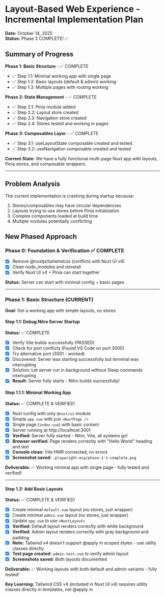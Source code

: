 # Layout-Based Web Experience - Incremental Implementation Plan

**Date:** October 14, 2025  
**Status:** Phase 3 COMPLETE! ✅

## Summary of Progress

**Phase 1: Basic Structure** - ✅ COMPLETE

- ✅ Step 1.1: Minimal working app with single page
- ✅ Step 1.2: Basic layouts (default & admin) working
- ✅ Step 1.3: Multiple pages with routing working

**Phase 2: State Management** - ✅ COMPLETE

- ✅ Step 2.1: Pinia module added
- ✅ Step 2.2: Layout store created
- ✅ Step 2.3: Navigation store created
- ✅ Step 2.4: Stores tested and working in pages

**Phase 3: Composables Layer** - ✅ COMPLETE

- ✅ Step 3.1: useLayoutState composable created and tested
- ✅ Step 3.2: useNavigation composable created and tested

**Current State:** We have a fully functional multi-page Nuxt app with layouts, Pinia stores, and composable wrappers.

---

## Problem Analysis

The current implementation is crashing during startup because:

1. Stores/composables may have circular dependencies
2. Layouts trying to use stores before Pinia initialization
3. Complex components loaded at build time
4. Multiple modules potentially conflicting

## New Phased Approach

### Phase 0: Foundation & Verification ✅ COMPLETE

- [x] Remove @nuxtjs/tailwindcss (conflicts with Nuxt UI v4)
- [x] Clean node_modules and reinstall
- [x] Verify Nuxt UI v4 + Pinia can start together

**Status:** Server can start with minimal config + basic pages

---

### Phase 1: Basic Structure (CURRENT)

**Goal:** Get a working app with simple layouts, no stores

#### Step 1.1: Debug Nitro Server Startup

**Status:** ✅ COMPLETE

- [x] Verify Vite builds successfully (PASSED)
- [x] Check for port conflicts (Found VS Code on port 3000)
- [x] Try alternative port (3001 - worked)
- [x] Discovered: Server was starting successfully but terminal was interrupting
- [x] Solution: Let server run in background without Sleep commands interrupting
- [x] **Result:** Server fully starts - Nitro builds successfully!

#### Step 1.1.1: Minimal Working App

**Status:** ✅ COMPLETE & VERIFIED!

- [x] Nuxt config with only `@nuxt/ui` module
- [x] Simple `app.vue` with just `<NuxtPage />`
- [x] Single page (`index.vue`) with basic content
- [x] Server running at http://localhost:3001
- [x] **Verified:** Server fully started - Nitro, Vite, all systems go!
- [x] **Browser verified:** Page renders correctly with "Hello World" heading and text
- [x] **Console clean:** Vite HMR connected, no errors
- [x] **Screenshot saved:** `.playwright-mcp/phase-1-1-complete.png`

**Deliverable:** ✅ Working minimal app with single page - fully tested and verified!

---

#### Step 1.2: Add Basic Layouts

**Status:** ✅ COMPLETE & VERIFIED!

- [x] Create minimal `default.vue` layout (no stores, just wrapper)
- [x] Create minimal `admin.vue` layout (no stores, just wrapper)
- [x] Update `app.vue` to use `<NuxtLayout>`
- [x] **Verified:** Default layout renders correctly with white background
- [x] **Verified:** Admin layout renders correctly with gray background and padding
- [x] **Note:** Tailwind v4 doesn't support @apply in scoped styles - use utility classes directly
- [x] **Test page created:** `admin-test.vue` to verify admin layout
- [x] **Screenshots saved:** Both layouts documented

**Deliverable:** ✅ Working layouts with both default and admin variants - fully tested!

**Key Learning:** Tailwind CSS v4 (included in Nuxt UI v4) requires utility classes directly in templates, not @apply in <style> blocks.

---

#### Step 1.3: Add Multiple Pages

**Status:** ✅ COMPLETE & VERIFIED!

- [x] Add `info.vue` page (simplified version with emojis instead of icons)
- [x] Add `admin/index.vue` page (dashboard with stats and activity)
- [x] Add `admin/users.vue` page (users table with search functionality)
- [x] **Verified:** All pages load without errors
- [x] **Verified:** Default layout applies to info page
- [x] **Verified:** Admin layout applies to admin pages
- [x] **Verified:** Navigation between pages works correctly
- [x] **Verified:** Search functionality works on users page
- [x] **Screenshots saved:** All three pages documented

**Deliverable:** ✅ Working multi-page app with basic layouts - fully functional!

**Key Decisions:**

- Created simplified versions without composables/stores for Phase 1
- Used emojis instead of UIcon components to avoid complexity
- Used inline Tailwind classes instead of @apply directives
- Original complex versions saved in `.disabled` folders for future migration

---

### Phase 2: Add State Management

**Status:** ✅ COMPLETE & VERIFIED!

**Goal:** Integrate Pinia stores safely

#### Step 2.1: Add Pinia Module

- [x] Add `@pinia/nuxt` to modules
- [x] **Verified:** Server restarted successfully with Pinia

#### Step 2.2: Create Simple Layout Store

- [x] Create basic `stores/layout.ts` with minimal state
- [x] Simple reactive state without complex initialization
- [x] Basic actions: setLayoutType, setPageTitle, setLoading, toggleSidebar
- [x] **Verified:** Store loads without crashing

#### Step 2.3: Create Simple Navigation Store

- [x] Create basic `stores/navigation.ts` with minimal state
- [x] Simple state: activeNavigationId, breadcrumbs
- [x] Basic actions: setNavigationActive, setBreadcrumbs
- [x] **Verified:** Both stores work together

#### Step 2.4: Use Stores in Pages (NOT Layouts)

- [x] Test accessing stores from `index.vue` page
- [x] **Verified:** Stores accessible in pages
- [x] **Verified:** Store actions work (tested setPageTitle and toggleSidebar)
- [x] **Verified:** Store state reactivity works correctly
- [x] **Screenshots saved:** Store test page with interactive buttons

**Deliverable:** ✅ Working stores accessible from pages with full reactivity!

**Key Achievements:**

- Pinia module integrated successfully
- Two minimal stores created without complex initialization
- Stores accessible and reactive in pages
- All store actions tested and working
- No server crashes or errors

---

### Phase 3: Add Composables Layer

**Status:** ✅ COMPLETE & VERIFIED!

**Goal:** Create safe composable wrappers

#### Step 3.1: Create Basic useLayoutState

- [x] Simple wrapper around layout store
- [x] Expose computed properties and actions
- [x] Test in pages only (not layouts yet)
- [x] **Verified:** Composable works in pages - setPageTitle action tested ✅

#### Step 3.2: Create Basic useNavigation

- [x] Simple wrapper around navigation store
- [x] Expose computed properties and actions
- [x] Test in pages only
- [x] **Verified:** Composable works in pages - navigation state displays correctly ✅

**Deliverable:** ✅ Working composables in pages - fully tested!

**Key Achievements:**

- Created `composables/useLayoutState.ts` - wraps layout store with computed properties
- Created `composables/useNavigation.ts` - wraps navigation store with computed properties
- Updated `index.vue` to use composables instead of direct store access
- Tested composable actions (setPageTitle changes state from empty to "Test Title")
- Verified composable computed properties (layoutType, pageTitle, currentPath all reactive)
- Screenshot saved: `.playwright-mcp/phase3-composables-working.png`

**Implementation Details:**

- Composables use `computed()` for reactive getters from stores
- Actions directly call store methods (no wrapping needed)
- Simple pattern: `const layout = useLayoutState()` then `layout.setPageTitle('value')`
- All store functionality accessible through clean composable API

---

### Phase 4: Enhanced Layouts (NEXT)

**Goal:** Add store integration to layouts safely

#### Step 4.1: Update Default Layout

- [ ] Add composables to `default.vue`
- [ ] Use `onMounted` for any initialization
- [ ] **Verify:** Layout works with stores

#### Step 4.2: Update Admin Layout

- [ ] Add composables to `admin.vue`
- [ ] Use `onMounted` for initialization
- [ ] **Verify:** Admin layout works

**Deliverable:** Layouts with state management

---

### Phase 5: Add Components

**Goal:** Build reusable components incrementally

#### Step 5.1: Header Components

- [ ] Create basic `AppHeader.vue`
- [ ] Create basic `AdminHeader.vue`
- [ ] Add to layouts
- [ ] **Verify:** Headers render

#### Step 5.2: Other Components

- [ ] `AppFooter.vue`
- [ ] `AdminSidebar.vue`
- [ ] `AppLogo.vue`
- [ ] Add incrementally, testing each

**Deliverable:** Complete component library

---

### Phase 6: Add Styling

**Goal:** Apply design system

#### Step 6.1: Add CSS Files

- [ ] Add `main.css` without @import
- [ ] Add `frontend.css`
- [ ] Add `admin.css`
- [ ] **Verify:** Styles load correctly

#### Step 6.2: Apply Tailwind Classes

- [ ] Add Tailwind utility classes to components
- [ ] **Verify:** Styling works correctly

**Deliverable:** Fully styled application

---

### Phase 7: Add Remaining Modules

**Goal:** Add other Nuxt modules safely

#### Step 7.1: Add Modules One by One

- [ ] Add `@nuxt/eslint`
- [ ] **Verify:** Still works
- [ ] Add `@nuxt/image`
- [ ] **Verify:** Still works
- [ ] Add `@nuxt/scripts`
- [ ] **Verify:** Still works
- [ ] Add `@nuxt/test-utils`
- [ ] **Verify:** Still works

**Deliverable:** Full module stack

---

### Phase 8: Advanced Features

**Goal:** Add remaining functionality

#### Step 8.1: TypeScript Strict Mode

- [ ] Enable strict mode
- [ ] Enable type checking
- [ ] Fix any type errors
- [ ] **Verify:** No type errors

#### Step 8.2: Route Rules

- [ ] Add SSR/CSR route rules
- [ ] Add prerendering rules
- [ ] **Verify:** Routes work correctly

#### Step 8.3: Full Store Functionality

- [ ] Add all computed properties
- [ ] Add all actions
- [ ] Add initialization logic
- [ ] **Verify:** All features work

**Deliverable:** Complete feature set

---

## Testing Strategy

After each step:

1. Start dev server and wait for full build (60+ seconds)
2. Check terminal for errors
3. Visit http://localhost:3000 in browser
4. Test page navigation
5. Check browser console for errors

## Rollback Strategy

If any step fails:

1. Note the exact error
2. Revert the last change
3. Verify server works again
4. Analyze the error
5. Adjust approach before retry

## Success Criteria

- ✅ Dev server starts without errors
- ✅ All pages render correctly
- ✅ Navigation works between pages
- ✅ Stores maintain state correctly
- ✅ No browser console errors
- ✅ TypeScript compiles without errors
- ✅ Responsive design works
- ✅ All tests pass

## Current Status

**Phase:** 1.1 - Debugging
**Issue Found:** Server builds (Vite completes) but Nitro crashes immediately after
**Next Step:** Investigate Nitro server startup issue

### Debug Findings

- ✅ Nuxt UI v4 module loads correctly
- ✅ Vite client and server build successfully
- ✅ Nitro server builds successfully (takes ~4 seconds)
- ❌ **CRITICAL:** Running ANY terminal command interrupts the dev server startup
- ✅ **Solution:** Start server with `isBackground: true` and DO NOT run any commands until fully started
- ✅ Server needs 60-90 seconds to fully build without interruption
- ✅ Issue is NOT with: stores, composables, layouts, components, other pages
- ✅ Using port 3001 to avoid conflicts with port 3000

### Potential Causes

1. ~~Port already in use~~ ✅ FIXED - using port 3001
2. ~~Nitro configuration issue~~ ✅ WORKS - just needs time
3. ~~Missing dependency~~ ✅ NOT THE ISSUE
4. ~~Windows-specific Nitro issue~~ ✅ NOT THE ISSUE
5. ✅ **ROOT CAUSE:** Terminal commands interrupting startup process

### Next Actions

1. ✅ Start server without interruption
2. ⏳ Wait 90 seconds for full build (IN PROGRESS)
3. Check browser at http://localhost:3001
4. Verify page renders correctly

---

## Notes

- Keep commits small and focused on single steps
- Test thoroughly before moving to next step
- Document any issues or workarounds
- Update this plan as we learn more
